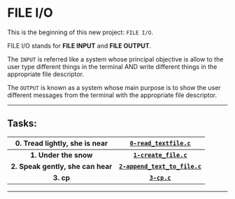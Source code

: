 # FILE I/O

This is the beginning of this new project: ```FILE I/O```.

FILE I/O stands for **FILE INPUT** and **FILE OUTPUT**.

The `INPUT` is referred like a system whose principal objective is allow to the user type different things in the terminal AND write different things in the appropriate file descriptor.

The `OUTPUT` is known as a system whose main purpose is to show the user different messages from the terminal with the appropriate file descriptor.

***
## Tasks:

| **0. Tread lightly, she is near** | [```0-read_textfile.c```](#) |
|:---------------------------------: | :-------------------------------------------: |
| **1. Under the snow** | [**```1-create_file.c```**](#) |
| **2. Speak gently, she can hear** | [**```2-append_text_to_file.c```**](#) |
| **3. cp** | [**```3-cp.c```**](#) |
***